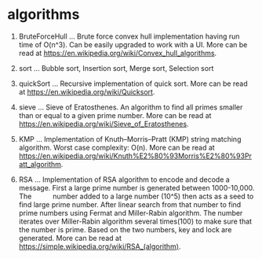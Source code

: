 # algorithms

1. BruteForceHull ... Brute force convex hull implementation having run time of O(n^3). Can be easily upgraded to work with a UI. More can                       be read at https://en.wikipedia.org/wiki/Convex_hull_algorithms.
2. sort ... Bubble sort, Insertion sort, Merge sort, Selection sort

3. quickSort ... Recursive implementation of quick sort. More can be read at https://en.wikipedia.org/wiki/Quicksort.

4. sieve ... Sieve of Eratosthenes. An algorithm to find all primes smaller than or equal to a given prime number. More can be read at
             https://en.wikipedia.org/wiki/Sieve_of_Eratosthenes.
             
5. KMP ... Implementation of Knuth–Morris–Pratt (KMP) string matching algorithm. Worst case complexity: O(n). More can be read at
           https://en.wikipedia.org/wiki/Knuth%E2%80%93Morris%E2%80%93Pratt_algorithm.

6. RSA ... Implementation of RSA algorithm to encode and decode a message. First a large prime number is generated between 1000-10,000. The 
           number added to a large number (10^5) then acts as a seed to find large prime number. After linear search from that number to
           find prime numbers using Fermat and Miller-Rabin algorithm. The number iterates over Miller-Rabin algorithm several times(100)
           to make sure that the number is prime. Based on the two numbers, key and lock are generated. More can be read at
           https://simple.wikipedia.org/wiki/RSA_(algorithm).
